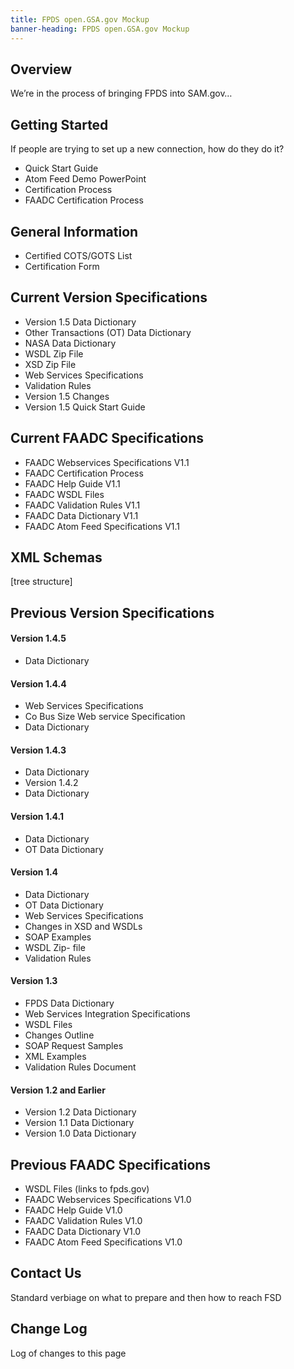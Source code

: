 ```yaml
---
title: FPDS open.GSA.gov Mockup
banner-heading: FPDS open.GSA.gov Mockup
---
```



## Overview
We’re in the process of bringing FPDS into SAM.gov…

## Getting Started
If people are trying to set up a new connection, how do they do it?
- Quick Start Guide
- Atom Feed Demo PowerPoint
- Certification Process
- FAADC Certification Process

## General Information
- Certified COTS/GOTS List
- Certification Form

## Current Version Specifications
- Version 1.5 Data Dictionary
- Other Transactions (OT) Data Dictionary
- NASA Data Dictionary
- WSDL Zip File
- XSD Zip File
- Web Services Specifications
- Validation Rules
- Version 1.5 Changes
- Version 1.5 Quick Start Guide

## Current FAADC Specifications
- FAADC Webservices Specifications V1.1
- FAADC Certification Process
- FAADC Help Guide V1.1
- FAADC WSDL Files
- FAADC Validation Rules V1.1
- FAADC Data Dictionary V1.1
- FAADC Atom Feed Specifications V1.1

## XML Schemas
[tree structure]

## Previous Version Specifications
#### Version 1.4.5
- Data Dictionary
#### Version 1.4.4
- Web Services Specifications
- Co Bus Size Web service Specification
- Data Dictionary
#### Version 1.4.3
- Data Dictionary
- Version 1.4.2
- Data Dictionary
#### Version 1.4.1
- Data Dictionary
- OT Data Dictionary
#### Version 1.4
- Data Dictionary
- OT Data Dictionary
- Web Services Specifications
- Changes in XSD and WSDLs
- SOAP Examples
- WSDL Zip- file
- Validation Rules
#### Version 1.3
- FPDS Data Dictionary
- Web Services Integration Specifications
- WSDL Files
- Changes Outline
- SOAP Request Samples
- XML Examples
- Validation Rules Document
#### Version 1.2 and Earlier
- Version 1.2 Data Dictionary
- Version 1.1 Data Dictionary
- Version 1.0 Data Dictionary

## Previous FAADC Specifications
- WSDL Files (links to fpds.gov)
- FAADC Webservices Specifications V1.0
- FAADC Help Guide V1.0
- FAADC Validation Rules V1.0
- FAADC Data Dictionary V1.0
- FAADC Atom Feed Specifications V1.0

## Contact Us
Standard verbiage on what to prepare and then how to reach FSD

## Change Log
Log of changes to this page


